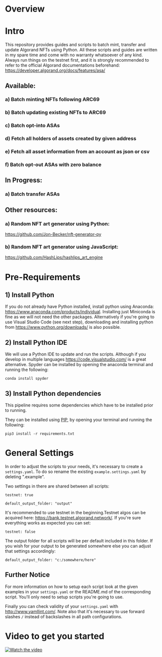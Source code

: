 # Overview

# Intro
This repository provides guides and scripts to batch mint, transfer and update Algorand NFTs using Python. 
All these scripts and guides are written in my spare time and come with no warranty whatsoever of any kind.
Always run things on the testnet first, and it is strongly recommended to refer to the official Algorand documentations beforehand: https://developer.algorand.org/docs/features/asa/

## Available:
### a) Batch minting NFTs following ARC69
### b) Batch updating existing NFTs to ARC69
### c) Batch opt-into ASAs
### d) Fetch all holders of assets created by given address
### e) Fetch all asset information from an account as json or csv
### f) Batch opt-out ASAs with zero balance

## In Progress:
### a) Batch transfer ASAs

## Other resources:
### a) Random NFT art generator using Python:
https://github.com/Jon-Becker/nft-generator-py

### b) Random NFT art generator using JavaScript:
https://github.com/HashLips/hashlips_art_engine

# Pre-Requirements

## 1) Install Python

If you do not already have Python installed, install python using Anaconda: https://www.anaconda.com/products/individual. Installing just Miniconda is fine as we will not need the other packages. Alternatively if you're going to use Visual Studio Code (see next step), downloading and installing python from https://www.python.org/downloads/ is also possible.

## 2) Install Python IDE
We will use a Python IDE to update and run the scripts. Although if you develop in multiple languages https://code.visualstudio.com/ is a great alternative. 
Spyder can be installed by opening the anaconda terminal and running the following:

```conda install spyder```


## 3) Install Python dependencies

This pipeline requires some dependencies which have to be installed prior to running.

They can be installed using [PIP](https://pypi.org/), by opening your terminal and running the following:

```pip3 install -r requirements.txt```

# General Settings

In order to adjust the scripts to your needs, it's necessary to create a `settings.yaml`. To do so rename the existing `example.settings.yaml` by deleting ".example".

Two settings in there are shared between all scripts:

```
testnet: true

default_output_folder: "output"
```

It's recommended to use testnet in the beginning.Testnet algos can be acquired here: https://bank.testnet.algorand.network/. If you're sure everything works as expected you can set:

`testnet: false`

The output folder for all scripts will be per default included in this folder. If you wish for your output to be generated somewhere else you can adjust that settings accordingly:

`default_output_folder: "c:/somewhere/here"`


## Further Notice
For more information on how to setup each script look at the given examples in your `settings.yaml` or the README.md of the corresponding script. You'll only need to setup scripts you're going to use.

Finally you can check validity of your `settings.yaml` with http://www.yamllint.com/. Note also that it's necessary to use forward slashes `/` instead of backslashes in all path configurations.

# Video to get you started

[![Watch the video](https://imgur.com/03peyg8.png)](https://youtu.be/6luGVcjB4qk)
